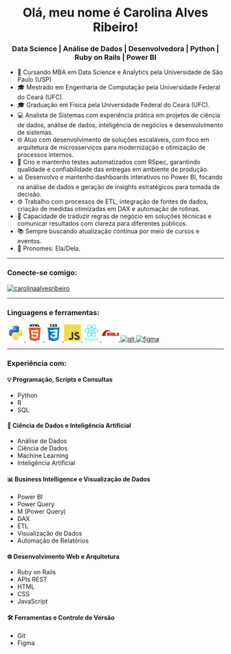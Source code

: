 <h1 align="center">Olá, meu nome é Carolina Alves Ribeiro!</h1>
<h3 align="center">Data Science | Análise de Dados | Desenvolvedora | Python | Ruby on Rails | Power BI</h3>

- 🔭 Cursando MBA em Data Science e Analytics pela Universidade de São Paulo (USP)
- 🎓 Mestrado em Engenharia de Computação pela Universidade Federal do Ceará (UFC).
- 🎓 Graduação em Física pela Universidade Federal do Ceará (UFC).
- 💻 Analista de Sistemas com experiência prática em projetos de ciência de dados, análise de dados, inteligência de negócios e desenvolvimento de sistemas.
- 🌐 Atuo com desenvolvimento de soluções escaláveis, com foco em arquitetura de microsserviços para modernização e otimização de processos internos.
- 🧪 Crio e mantenho testes automatizados com RSpec, garantindo qualidade e confiabilidade das entregas em ambiente de produção.
- 📊 Desenvolvo e mantenho dashboards interativos no Power BI, focando na análise de dados e geração de insights estratégicos para tomada de decisão.
- ⚙️ Trabalho com processos de ETL, integração de fontes de dados, criação de medidas otimizadas em DAX e automação de rotinas.
- 🤝 Capacidade de traduzir regras de negócio em soluções técnicas e comunicar resultados com clareza para diferentes públicos.
- 📚 Sempre buscando atualização contínua por meio de cursos e eventos.
- 🙂 Pronomes: Ela/Dela.

---

<h3 align="left">Conecte-se comigo:</h3>
<p align="left">
<a href="https://linkedin.com/in/carolinaalvesribeiro" target="blank">
  <img align="center" src="https://raw.githubusercontent.com/rahuldkjain/github-profile-readme-generator/master/src/images/icons/Social/linked-in-alt.svg" alt="carolinaalvesribeiro" height="30" width="40" />
</a>
</p>

---

<h3 align="left">Linguagens e ferramentas:</h3>
<p align="left">
  <a href="https://www.python.org" target="_blank" rel="noreferrer">
    <img src="https://raw.githubusercontent.com/devicons/devicon/master/icons/python/python-original.svg" alt="python" width="40" height="40"/>
  </a>
  <a href="https://www.w3.org/html/" target="_blank" rel="noreferrer">
    <img src="https://raw.githubusercontent.com/devicons/devicon/master/icons/html5/html5-original-wordmark.svg" alt="html5" width="40" height="40"/>
  </a>
  <a href="https://www.w3schools.com/css/" target="_blank" rel="noreferrer">
    <img src="https://raw.githubusercontent.com/devicons/devicon/master/icons/css3/css3-original-wordmark.svg" alt="css3" width="40" height="40"/>
  </a>
  <a href="https://developer.mozilla.org/en-US/docs/Web/JavaScript" target="_blank" rel="noreferrer">
    <img src="https://raw.githubusercontent.com/devicons/devicon/master/icons/javascript/javascript-original.svg" alt="javascript" width="40" height="40"/>
  </a>
  <a href="https://reactjs.org/" target="_blank" rel="noreferrer">
    <img src="https://raw.githubusercontent.com/devicons/devicon/master/icons/react/react-original-wordmark.svg" alt="react" width="40" height="40"/>
  </a>
  <a href="https://rubyonrails.org/" target="_blank" rel="noreferrer">
    <img src="https://raw.githubusercontent.com/devicons/devicon/master/icons/rails/rails-plain-wordmark.svg" alt="rails" width="40" height="40"/>
  </a>
  <a href="https://git-scm.com/" target="_blank" rel="noreferrer">
    <img src="https://www.vectorlogo.zone/logos/git-scm/git-scm-icon.svg" alt="git" width="40" height="40"/>
  </a>
  <a href="https://www.figma.com/" target="_blank" rel="noreferrer">
    <img src="https://www.vectorlogo.zone/logos/figma/figma-icon.svg" alt="figma" width="40" height="40"/>
  </a>
</p>

---

<h3 align="left">Experiência com:</h3>

#### 💡 Programação, Scripts e Consultas
- Python
- R
- SQL

#### 🤖 Ciência de Dados e Inteligência Artificial
- Análise de Dados
- Ciência de Dados
- Machine Learning
- Inteligência Artificial

#### 📊 Business Intelligence e Visualização de Dados
- Power BI
- Power Query
- M (Power Query)
- DAX
- ETL
- Visualização de Dados
- Automação de Relatórios

#### 🌐 Desenvolvimento Web e Arquitetura
- Ruby on Rails
- APIs REST
- HTML
- CSS
- JavaScript

#### 🛠️ Ferramentas e Controle de Versão
- Git
- Figma
